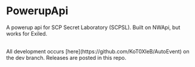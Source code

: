 # PowerupApi
A powerup api for SCP Secret Laboratory (SCPSL). Built on NWApi, but works for Exiled. 

<br>
All development occurs [here](https://github.com/KoT0XleB/AutoEvent) on the dev branch. Releases are posted in this repo.
